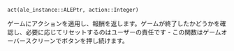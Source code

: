 ```
act(ale_instance::ALEPtr, action::Integer)
```

ゲームにアクションを適用し、報酬を返します。ゲームが終了したかどうかを確認し、必要に応じてリセットするのはユーザーの責任です - この関数はゲームオーバースクリーンでボタンを押し続けます。
